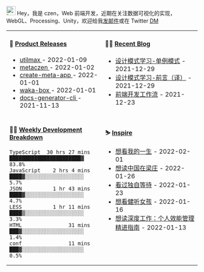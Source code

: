 
<img src="https://github.com/metaczen/metaczen/blob/master/octocat.gif" alt="hey" width="24"> Hey，我是 czen，Web 前端开发，近期在关注数据可视化的实现，WebGL、Processing、Unity，欢迎给我[发邮件](mailto:pealstyle@gmail.com)或在 Twitter [DM](https://twitter.com/ac_czen)

<table width="800px">
<tr>
<td valign="top" width="50%">

#### 🌾 <a href="https://github.com/metaczen/metaczen/blob/master/releases.md" target="_blank">Product Releases</a>

<!-- recent_releases starts -->
* <a href='https://github.com/metaczen/utilmax/releases/tag/v1.0.9' target='_blank'>utilmax </a> - 2022-01-09
* <a href='https://github.com/metaczen/metaczen/releases/tag/v0.0.1' target='_blank'>metaczen </a> - 2022-01-02
* <a href='https://github.com/metaczen/create-meta-app/releases/tag/v0.0.4' target='_blank'>create-meta-app </a> - 2022-01-01
* <a href='https://github.com/metaczen/waka-box/releases/tag/v3.0.1' target='_blank'>waka-box </a> - 2022-01-01
* <a href='https://github.com/metaczen/docs-generator-cli/releases/tag/v0.1.0' target='_blank'>docs-generator-cli </a> - 2021-11-13
<!-- recent_releases ends -->

</td>
<td valign="top" width="50%">

#### 🧗‍♂️ <a href="https://github.com/metaczen/blog/issues" target="_blank">Recent Blog</a>

<!-- blog starts -->
* <a href='https://www.github.com/metaczen/blog/issues/3' target='_blank'>设计模式学习-单例模式</a> - 2021-12-29
* <a href='https://www.github.com/metaczen/blog/issues/2' target='_blank'>设计模式学习-前言（译）</a> - 2021-12-29
* <a href='https://www.github.com/metaczen/blog/issues/1' target='_blank'>前端开发工作流</a> - 2021-12-23
<!-- blog ends -->

</td>
</tr>
<tr>
<td valign="top" width="50%">

#### 🤹‍♀️ <a href="https://gist.github.com/metaczen/0c39a3e7b4a372c6cff4a8714271308c" target="_blank">Weekly Development Breakdown</a>

<!-- code_time starts -->

```text
TypeScript  30 hrs 27 mins  ███████████████████████▓  83.8%
JavaScript    2 hrs 4 mins  ████▓░░░░░░░░░░░░░░░░░░░   5.7%
JSON          1 hr 43 mins  ████▓░░░░░░░░░░░░░░░░░░░   4.7%
LESS          1 hr 11 mins  ████▒░░░░░░░░░░░░░░░░░░░   3.3%
HTML               31 mins  ███▓░░░░░░░░░░░░░░░░░░░░   1.4%
conf               11 mins  ███▓░░░░░░░░░░░░░░░░░░░░   0.5%
```

<!-- code_time ends -->

</td>
<td valign="top" width="50%">

#### ⛷️ <a href="https://www.douban.com/people/yushangyuzui/" target="_blank">Inspire</a>

<!-- douban starts -->
* <a href='http://movie.douban.com/subject/34849192/' target='_blank'>想看我的一生</a> - 2022-02-01
* <a href='https://book.douban.com/subject/26905650/' target='_blank'>想读中国在梁庄</a> - 2022-01-26
* <a href='http://movie.douban.com/subject/1308741/' target='_blank'>看过独自等待</a> - 2022-01-23
* <a href='http://movie.douban.com/subject/35048413/' target='_blank'>想看健听女孩</a> - 2022-01-16
* <a href='https://book.douban.com/subject/35070618/' target='_blank'>想读深度工作：个人效能管理精进指南</a> - 2022-01-13
<!-- douban ends -->

</td>
  </tr>
  </table>
